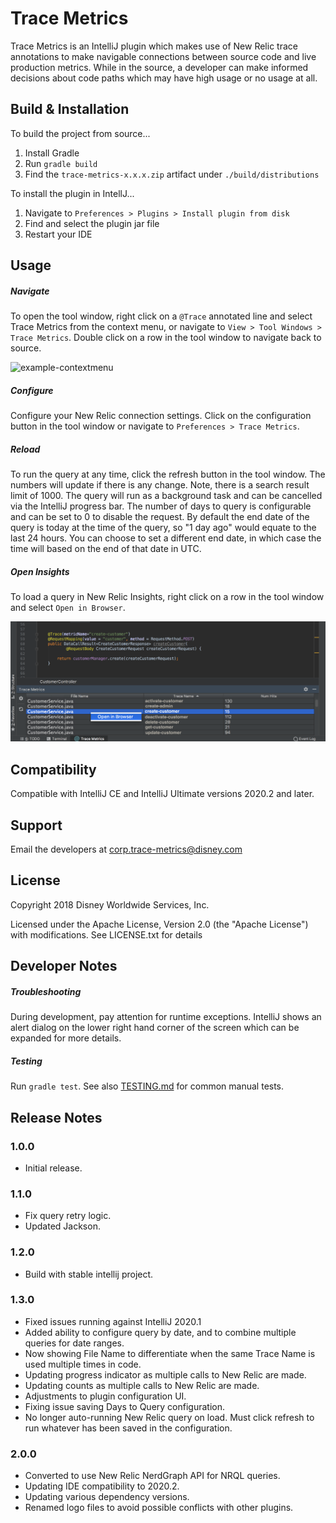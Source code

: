 # Trace Metrics

Trace Metrics is an IntelliJ plugin which makes use of New Relic trace annotations to make navigable connections 
between source code and live production metrics. While in the source, a developer can make informed decisions about 
code paths which may have high usage or no usage at all. 


## Build & Installation

To build the project from source... 

1. Install Gradle
1. Run `gradle build` 
1. Find the `trace-metrics-x.x.x.zip` artifact under `./build/distributions`

To install the plugin in IntellJ...

1. Navigate to `Preferences > Plugins > Install plugin from disk`
1. Find and select the plugin jar file
1. Restart your IDE

## Usage

##### Navigate

To open the tool window, right click on a `@Trace` annotated line and select Trace Metrics from the context menu, or 
navigate to `View > Tool Windows > Trace Metrics`. Double click on a row in the tool window to navigate back to source.

<img width="600" alt="example-contextmenu" src="https://raw.githubusercontent.com/disney/trace-metrics-intellij-plugin/master/example/example-contextmenu.png">

##### Configure

Configure your New Relic connection settings. Click on the configuration button in the tool window or navigate to 
`Preferences > Trace Metrics`. 

##### Reload

To run the query at any time, click the refresh button in the tool window. The numbers will update if there is any 
change. Note, there is a search result limit of 1000. The query will run as a background task and can be cancelled via 
the IntelliJ progress bar. The number of days to query is configurable and can be set to 0 to disable the request.
By default the end date of the query is today at the time of the query, so "1 day ago" would equate to the last 24 hours.
You can choose to set a different end date, in which case the time will based on the end of that date in UTC.  

##### Open Insights

To load a query in New Relic Insights, right click on a row in the tool window and select `Open in Browser`.

<img width="600" alt="example-toolwindow" src="https://raw.githubusercontent.com/disney/trace-metrics-intellij-plugin/master/example/example-toolwindow.png">

## Compatibility

Compatible with IntelliJ CE and IntelliJ Ultimate versions 2020.2 and later. 

## Support

Email the developers at [corp.trace-metrics@disney.com](mailto:corp.trace-metrics@disney.com)
 
## License
Copyright 2018 Disney Worldwide Services, Inc.

Licensed under the Apache License, Version 2.0 (the "Apache License") with modifications. See LICENSE.txt for details

## Developer Notes


##### Troubleshooting

During development, pay attention for runtime exceptions. IntelliJ shows an alert dialog on the lower right hand corner 
of the screen which can be expanded for more details. 

##### Testing
Run `gradle test`. See also [TESTING.md](TESTING.md) for common manual tests. 


## Release Notes

### 1.0.0

 * Initial release.
 
### 1.1.0

 * Fix query retry logic.
 * Updated Jackson.
 
### 1.2.0

 * Build with stable intellij project.
 
### 1.3.0

 * Fixed issues running against IntelliJ 2020.1
 * Added ability to configure query by date, and to combine multiple queries for date ranges.
 * Now showing File Name to differentiate when the same Trace Name is used multiple times in code.
 * Updating progress indicator as multiple calls to New Relic are made.
 * Updating counts as multiple calls to New Relic are made.
 * Adjustments to plugin configuration UI.
 * Fixing issue saving Days to Query configuration.
 * No longer auto-running New Relic query on load.  Must click refresh to run whatever has been saved in the configuration.

### 2.0.0

 * Converted to use New Relic NerdGraph API for NRQL queries.
 * Updating IDE compatibility to 2020.2.
 * Updating various dependency versions.
 * Renamed logo files to avoid possible conflicts with other plugins.

